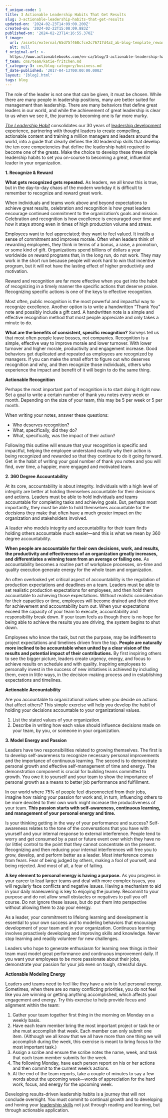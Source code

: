 ```yaml
---
f_unique-code: 1
title: 3 Actionable Leadership Habits That Get Results
slug: 3-actionable-leadership-habits-that-get-results
updated-on: '2024-02-23T14:09:00.200Z'
created-on: '2024-02-22T15:08:09.883Z'
published-on: '2024-02-23T14:16:55.370Z'
f_image:
  url: /assets/external/65d75f468cfce2c76717d4a3_ab-blog-template_reward.jpeg
  alt: null
f_original-url: >-
  https://www.actionablebooks.com/en-ca/blog/3-actionable-leadership-habits-that-get-results/
f_team: cms/team/katie-fritchen.md
f_category-3: cms/blog-category/business.md
f_date-published: '2017-04-13T00:00:00.000Z'
layout: '[blog].html'
tags: blog
---
```


The role of the leader is not one that can be given, it must be chosen. While there are many people in leadership positions, many are better suited for management than leadership. There are many behaviors that define great leaders in our world, and while the achievement of great leadership is clear to us when we see it, the journey to becoming one is far more murky.

[_The Leadership Habit_](http://crestcomleadership.com/the-leadership-habit/) consolidates our 30 years of [leadership development](http://crestcomleadership.com/) experience, partnering with thought leaders to create compelling, actionable content and training a million managers and leaders around the world, into a guide that clearly defines the 30 leadership skills that develop the ten core competencies that define the leadership habit required to become one of the greats. Make the choice to develop these three simple leadership habits to set you on-course to becoming a great, influential leader in your organization.

**1\. Recognize & Reward**

**What gets recognized gets repeated.** As leaders, we all know this is true, but in the day-to-day chaos of the modern workday it is difficult to remember to recognize and reward great work.

When individuals and teams work above and beyond expectations to achieve great results, celebration and recognition is how great leaders encourage continued commitment to the organization’s goals and mission. Celebration and recognition is how excellence is encouraged over time and how it stays strong even in times of high production volume and stress.

Employees want to feel appreciated; they want to feel valued. It instills a sense of commitment and improves morale. Often when leaders think of rewarding employees, they think in terms of a bonus, a raise, a promotion, or some kind of gift. Organizations spend billions of dollars a year worldwide on reward programs that, in the long run, do not work. They may work in the short run because people will work hard to win that incentive program, but it will not have the lasting effect of higher productivity and motivation.

Reward and recognition are far more effective when you get into the habit of recognizing in a timely manner the specific actions that deserve praise. Recognizing specific actions is one of the keys to effective recognition.

Most often, public recognition is the most powerful and impactful way to recognize excellence. Another option is to write a handwritten “Thank You” note and possibly include a gift card. A handwritten note is a simple and effective recognition method that most people appreciate and only takes a minute to do.

**What are the benefits of consistent, specific recognition?** Surveys tell us that most often people leave bosses, not companies. Recognition is a simple, effective way to improve morale and lower turnover. With lower turnover and higher morale, productivity and engagement increase. Good behaviors get duplicated and repeated as employees are recognized by managers. If you can make the small effort to figure out who deserves recognition and why, and then recognize those individuals, others who experience the impact and benefit of it will begin to do the same thing.

**Actionable Recognition**

Perhaps the most important part of recognition is to start doing it right now. Set a goal to write a certain number of thank you notes every week or month. Depending on the size of your team, this may be 5 per week or 5 per month.

When writing your notes, answer these questions:

*   Who deserves recognition?
*   What, specifically, did they do?
*   What, specifically, was the impact of their action?

Following this outline will ensure that your recognition is specific and impactful, helping the employee understand exactly why their action is being recognized and rewarded so that they continue to do it going forward. Get in the habit of writing your goal number of thank you notes and you will find, over time, a happier, more engaged and motivated team.

**2\. 360 Degree Accountability**

At its core, accountability is about integrity. Individuals with a high level of integrity are better at holding themselves accountable for their decisions and actions. Leaders must be able to hold individuals and teams accountable for completing tasks and achieving goals. But, perhaps most importantly, they must be able to hold themselves accountable for the decisions they make that often have a much greater impact on the organization and stakeholders involved.

A leader who models integrity and accountability for their team finds holding others accountable much easier—and this is what we mean by 360 degree accountability.

**When people are accountable for their own decisions, work, and results, the productivity and effectiveness of an organization greatly increases, and differentiates a winning team from an average or failing one.** As accountability becomes a routine part of workplace processes, on-time and quality execution generate energy for the whole team and organization.

An often overlooked yet critical aspect of accountability is the regulation of production expectations and deadlines on a team. Leaders must be able to set realistic production expectations for employees, and then hold them accountable to achieving those expectations. Without realistic consideration for their capacities or time, employees will become drained and their drive for achievement and accountability burn out. When your expectations exceed the capacity of your team to execute, accountability and responsibility break down. If your team feels as though there is no hope for being able to achieve the results you are driving, the system begins to shut down.

Employees who know the task, but not the purpose, may be indifferent to project expectations and timelines driven from the top. **People are naturally more inclined to be accountable when united by a clear vision of the results and potential impact of their contributions.** By first inspiring others to see the bigger picture, leaders create urgency, energy, and focus to achieve results on schedule and with quality. Inspiring employees to personally invest in the success of new initiatives is achieved by including them, even in little ways, in the decision-making process and in establishing expectations and timelines.

**Actionable Accountability**

Are you accountable to organizational values when you decide on actions that affect others? This simple exercise will help you develop the habit of holding your decisions accountable to your organizational values.

1.  List the stated values of your organization.
2.  Describe in writing how each value should influence decisions made on your team, by you, or someone in your organization.

**3\. Model Energy and Passion**

Leaders have two responsibilities related to growing themselves. The first is to develop self-awareness to recognize necessary personal improvements and the importance of continuous learning. The second is to demonstrate personal growth and effective self-management of time and energy. The demonstration component is crucial for building teams committed to growth. You owe it to yourself and your team to show the importance of personal growth as a means to better job performance and fulfillment.

In our world where 75% of people feel disconnected from their jobs, imagine how raising your passion for work and, in turn, influencing others to be more devoted to their own work might increase the productiveness of your team. **This passion starts with self-awareness, continuous learning, and management of your personal energy and time.**

Is your thinking getting in the way of your performance and success? Self-awareness relates to the tone of the conversations that you have with yourself and your internal response to external interference. People tend to worry and get consumed by a past or future event over which they have no (or little) control to the point that they cannot concentrate on the present. Recognizing and then reducing your internal interferences will free you to grow, develop, and perform better as a leader. Most interference comes from fears. Fear of being judged by others, making a fool of yourself, and being rejected. And most of all, a fear of failing.

**A key element to personal energy is having a purpose.** As you progress in your career to lead larger teams and deal with more complex issues, you will regularly face conflicts and negative issues. Having a mechanism to aid in your daily maneuvering is key to enjoying the journey. Recommit to your purpose and do not allow small obstacles or negatives to pull you off course. Do not ignore these issues, but do put them into perspective without allowing them to zap your energy.

As a leader, your commitment to lifelong learning and development is essential to your own success and to modeling behaviors that encourage development of your team and in your organization. Continuous learning involves proactively developing and improving skills and knowledge. Never stop learning and readily volunteer for new challenges.

Leaders who hope to generate enthusiasm for learning new things in their team must model great performance and continuous improvement daily. If you want your employees to be more passionate about their jobs, demonstrate your passion for your job even on tough, stressful days.

**Actionable Modeling Energy**

Leaders and teams need to feel like they have a win to fuel personal energy. Sometimes, when there are so many conflicting priorities, you do not feel like you are winning or getting anything accomplished, which affects your engagement and energy. Try this exercise to help provide focus and alignment within the team:

1.  Gather your team together first thing in the morning on Monday on a weekly basis.
2.  Have each team member bring the most important project or task he or she must accomplish that week. Each member can only submit one item. (Although we all know that we all have more than one thing we will accomplish during the week, this exercise is meant to bring focus to the most important task.)
3.  Assign a scribe and ensure the scribe notes the name, week, and task that each team member submits for the week.
4.  The following Monday, have each person report on his or her actions and then commit to the current week’s actions.
5.  At the end of the team reports, take a couple of minutes to say a few words about the upcoming week—words of appreciation for the hard work, focus, and energy for the upcoming week.

Developing results-driven leadership habits is a journey that will not conclude overnight. You must commit to continual growth and to developing and honing your [leadership skills](http://crestcomleadership.com/2016/12/08/the-complete-leadership-skills-list/) not just through reading and learning, but through actionable application.
